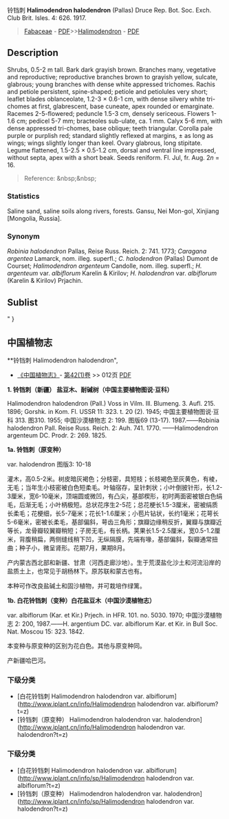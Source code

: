 铃铛刺 **Halimodendron halodendron** (Pallas) Druce Rep. Bot. Soc. Exch. Club Brit. Isles. 4: 626. 1917.

> [Fabaceae](http://www.iplant.cn/info/Fabaceae?t=foc) - [PDF](http://www.iplant.cn/foc/pdf/Fabaceae.pdf)>>[Halimodendron](http://www.iplant.cn/info/Halimodendron?t=foc) - [PDF](http://www.iplant.cn/foc/pdf/Halimodendron.pdf)

## Description

Shrubs, 0.5-2 m tall. Bark dark grayish brown. Branches many, vegetative and reproductive; reproductive branches brown to grayish yellow, sulcate, glabrous; young branches with dense white appressed trichomes. Rachis and petiole persistent, spine-shaped; petiole and petiolules very short; leaflet blades oblanceolate, 1.2-3 × 0.6-1 cm, with dense silvery white tri-chomes at first, glabrescent, base cuneate, apex rounded or emarginate. Racemes 2-5-flowered; peduncle 1.5-3 cm, densely sericeous. Flowers 1-1.6 cm; pedicel 5-7 mm; bracteoles sub-ulate, ca. 1 mm. Calyx 5-6 mm, with dense appressed tri-chomes, base oblique; teeth triangular. Corolla pale purple or purplish red; standard slightly reflexed at margins, ± as long as wings; wings slightly longer than keel. Ovary glabrous, long stipitate. Legume flattened, 1.5-2.5 × 0.5-1.2 cm, dorsal and ventral line impressed, without septa, apex with a short beak. Seeds reniform. Fl. Jul, fr. Aug. 2*n* = 16.

> Reference: 
>&amp;nbsp;&amp;nbsp;

### Statistics
Saline sand, saline soils along rivers, forests. Gansu, Nei Mon-gol, Xinjiang [Mongolia, Russia].

### Synonym
*Robinia halodendron* Pallas, Reise Russ. Reich. 2: 741. 1773; *Caragana argentea* Lamarck, nom. illeg. superfl.; *C. halodendron* (Pallas) Dumont de Courset; *Halimodendron argenteum* Candolle, nom. illeg. superfl.; *H. argenteum* var. *albiflorum* Karelin & Kirilov; *H. halodendron* var. *albiflorum* (Karelin & Kirilov) Prjachin.

## Sublist
"
}
## 中国植物志

**铃铛刺 Halimodendron halodendron",

* [《中国植物志》](http://www.iplant.cn/frps)- [第42(1)卷](http://www.iplant.cn/frps/vol/42(1)) >> 012页 [PDF](http://www.iplant.cn/frps/pdf/42(1)/012.PDF)

**1. 铃铛刺（新疆） 盐豆木、耐碱树（中国主要植物图说·豆科）**

Halimodendron halodendron (Pall.) Voss in Vilm. Ill. Blumeng. 3. Aufl. 215. 1896; Gorshk. in Kom. Fl. USSR 11: 323. t. 20 (2). 1945; 中国主要植物图说·豆科 313. 图310. 1955; 中国沙漠植物志 2: 199. 图版69 (13-17). 1987.——Robinia halodendron Pall. Reise Russ. Reich. 2: Auh. 741. 1770. ——Halimodendron argenteum DC. Prodr. 2: 269. 1825.

**1a. 铃铛刺（原变种）**

var. halodendron 图版3: 10-18

灌木，高0.5-2米。树皮暗灰褐色；分枝密，具短枝；长枝褐色至灰黄色，有棱，无毛；当年生小枝密被白色短柔毛。叶轴宿存，呈针刺状；小叶倒披针形，长1.2-3厘米，宽6-10毫米，顶端圆或微凹，有凸尖，基部楔形，初时两面密被银白色绢毛，后渐无毛；小叶柄极短。总状花序生2-5花；总花梗长1.5-3厘米，密被绢质长柔毛；花梗细，长5-7毫米；花长1-1.6厘米；小苞片钻状，长约1毫米；花萼长5-6毫米，密被长柔毛，基部偏斜，萼齿三角形；旗瓣边缘稍反折，翼瓣与旗瓣近等长，龙骨瓣较翼瓣稍短；子房无毛，有长柄。荚果长1.5-2.5厘米，宽0.5-1.2厘米，背腹稍扁，两侧缝线稍下凹，无纵隔膜，先端有喙，基部偏斜，裂瓣通常扭曲；种子小，微呈肾形。花期7月，果期8月。

产内蒙古西北部和新疆、甘肃（河西走廊沙地）。生于荒漠盐化沙土和河流沿岸的盐质土上，也常见于胡杨林下。原苏联和蒙古也有。

本种可作改良盐碱土和固沙植物，并可栽培作绿篱。

**1b. 白花铃铛刺（变种）白花盐豆木（中国沙漠植物志）**

var. albiflorum (Kar. et Kir.) Prjech. in HFR. 101. no. 5030. 1970; 中国沙漠植物志 2: 200, 1987.——H. argentium DC. var. albiflorum Kar. et Kir. in Bull Soc. Nat. Moscou 15: 323. 1842.

本变种与原变种的区别为花白色。其他与原变种同。

产新疆哈巴河。

### 下级分类
* [白花铃铛刺  Halimodendron halodendron var. albiflorum](http://www.iplant.cn/info/Halimodendron halodendron var. albiflorum?t=z)
* [铃铛刺（原变种）  Halimodendron halodendron var. halodendron](http://www.iplant.cn/info/Halimodendron halodendron var. halodendron?t=z)

### 下级分类
* [白花铃铛刺  Halimodendron halodendron var. albiflorum](http://www.iplant.cn/info/sp/Halimodendron halodendron var. albiflorum?t=z)
* [铃铛刺（原变种）  Halimodendron halodendron var. halodendron](http://www.iplant.cn/info/sp/Halimodendron halodendron var. halodendron?t=z)
